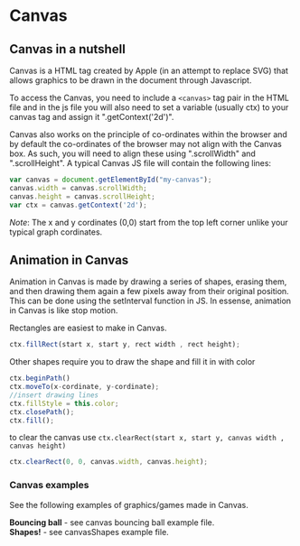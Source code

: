 # Canvas
## Canvas in a nutshell
Canvas is a HTML tag created by Apple (in an attempt to replace SVG) that allows graphics to be drawn in the document through Javascript.

To access the Canvas, you need to include a `<canvas>` tag pair in the HTML file and in the js file you will also need to set a variable (usually ctx) to your canvas tag and assign it ".getContext('2d')".

Canvas also works on the principle of co-ordinates within the browser and by default the co-ordinates of the browser may not align with the Canvas box.  As such, you will need to align these using ".scrollWidth" and ".scrollHeight".  A typical Canvas JS file will contain the following lines:

~~~javascript
var canvas = document.getElementById("my-canvas");
canvas.width = canvas.scrollWidth;
canvas.height = canvas.scrollHeight;
var ctx = canvas.getContext('2d');
~~~

_Note_: The x and y cordinates (0,0) start from the top left corner unlike your typical graph cordinates. 

## Animation in Canvas
Animation in Canvas is made by drawing a series of shapes, erasing them, and then drawing them again a few pixels away from their original position.  This can be done using the setInterval function in JS.  In essense, animation in Canvas is like stop motion.

Rectangles are easiest to make in Canvas. 

~~~javascript
ctx.fillRect(start x, start y, rect width , rect height);
~~~

Other shapes require you to draw the shape and fill it in with color

~~~javascript
ctx.beginPath()
ctx.moveTo(x-cordinate, y-cordinate);
//insert drawing lines 
ctx.fillStyle = this.color;
ctx.closePath();
ctx.fill();
~~~

to clear the canvas use `ctx.clearRect(start x, start y, canvas width , canvas height)`

~~~javascript
ctx.clearRect(0, 0, canvas.width, canvas.height);
~~~

### Canvas examples

See the following examples of graphics/games made in Canvas.

**Bouncing ball** - see canvas bouncing ball example file.  
**Shapes!** - see canvasShapes example file.